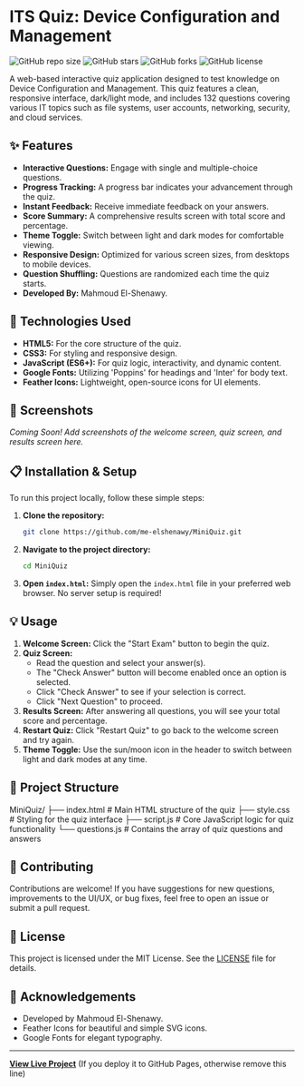 # ITS Quiz: Device Configuration and Management

![GitHub repo size](https://img.shields.io/github/repo-size/me-elshenawy/MiniQuiz?style=for-the-badge)
![GitHub stars](https://img.shields.io/github/stars/me-elshenawy/MiniQuiz?style=for-the-badge)
![GitHub forks](https://img.shields.io/github/forks/me-elshenawy/MiniQuiz?style=for-the-badge)
![GitHub license](https://img.shields.io/github/license/me-elshenawy/MiniQuiz?style=for-the-badge)

A web-based interactive quiz application designed to test knowledge on Device Configuration and Management. This quiz features a clean, responsive interface, dark/light mode, and includes 132 questions covering various IT topics such as file systems, user accounts, networking, security, and cloud services.

## ✨ Features

*   **Interactive Questions:** Engage with single and multiple-choice questions.
*   **Progress Tracking:** A progress bar indicates your advancement through the quiz.
*   **Instant Feedback:** Receive immediate feedback on your answers.
*   **Score Summary:** A comprehensive results screen with total score and percentage.
*   **Theme Toggle:** Switch between light and dark modes for comfortable viewing.
*   **Responsive Design:** Optimized for various screen sizes, from desktops to mobile devices.
*   **Question Shuffling:** Questions are randomized each time the quiz starts.
*   **Developed By:** Mahmoud El-Shenawy.

## 🚀 Technologies Used

*   **HTML5:** For the core structure of the quiz.
*   **CSS3:** For styling and responsive design.
*   **JavaScript (ES6+):** For quiz logic, interactivity, and dynamic content.
*   **Google Fonts:** Utilizing 'Poppins' for headings and 'Inter' for body text.
*   **Feather Icons:** Lightweight, open-source icons for UI elements.

## 📸 Screenshots

_Coming Soon! Add screenshots of the welcome screen, quiz screen, and results screen here._

## 📋 Installation & Setup

To run this project locally, follow these simple steps:

1.  **Clone the repository:**
    ```bash
    git clone https://github.com/me-elshenawy/MiniQuiz.git
    ```
2.  **Navigate to the project directory:**
    ```bash
    cd MiniQuiz
    ```
3.  **Open `index.html`:**
    Simply open the `index.html` file in your preferred web browser. No server setup is required!

## 💡 Usage

1.  **Welcome Screen:** Click the "Start Exam" button to begin the quiz.
2.  **Quiz Screen:**
    *   Read the question and select your answer(s).
    *   The "Check Answer" button will become enabled once an option is selected.
    *   Click "Check Answer" to see if your selection is correct.
    *   Click "Next Question" to proceed.
3.  **Results Screen:** After answering all questions, you will see your total score and percentage.
4.  **Restart Quiz:** Click "Restart Quiz" to go back to the welcome screen and try again.
5.  **Theme Toggle:** Use the sun/moon icon in the header to switch between light and dark modes at any time.

## 📂 Project Structure

MiniQuiz/
├── index.html # Main HTML structure of the quiz
├── style.css # Styling for the quiz interface
├── script.js # Core JavaScript logic for quiz functionality
└── questions.js # Contains the array of quiz questions and answers


## 🤝 Contributing

Contributions are welcome! If you have suggestions for new questions, improvements to the UI/UX, or bug fixes, feel free to open an issue or submit a pull request.

## 📄 License

This project is licensed under the MIT License. See the [LICENSE](LICENSE) file for details.

## 🙏 Acknowledgements

*   Developed by Mahmoud El-Shenawy.
*   Feather Icons for beautiful and simple SVG icons.
*   Google Fonts for elegant typography.

---

**[View Live Project](https://me-elshenawy.github.io/MiniQuiz/)** (If you deploy it to GitHub Pages, otherwise remove this line)

